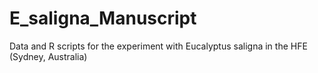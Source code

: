 # E_saligna_Manuscript
Data and R scripts for the experiment with Eucalyptus saligna in the HFE (Sydney, Australia)
